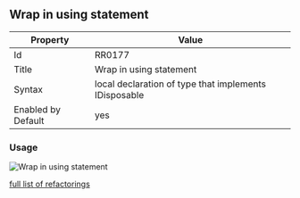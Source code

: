 ## Wrap in using statement

Property | Value
--- | --- 
Id | RR0177
Title | Wrap in using statement
Syntax | local declaration of type that implements IDisposable
Enabled by Default | yes

### Usage

![Wrap in using statement](../../images/refactorings/WrapInUsingStatement.png)

[full list of refactorings](Refactorings.md)
